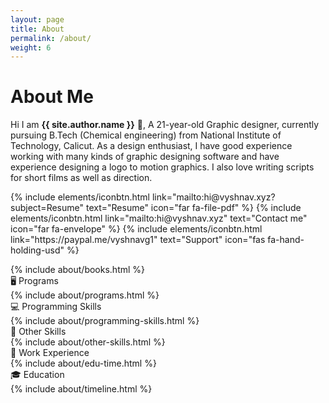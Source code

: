 ```yaml
---
layout: page
title: About
permalink: /about/
weight: 6
---
```


# About Me
Hi I am **{{ site.author.name }}** 👋,
A 21-year-old Graphic designer, currently pursuing B.Tech (Chemical engineering) from National Institute of Technology, Calicut. As a design enthusiast, I have good experience working with many kinds of graphic designing software and have experience designing a logo to motion graphics. I also love writing scripts for short films as well as direction.

<p class="text-center">
{% include elements/iconbtn.html link="mailto:hi@vyshnav.xyz?subject=Resume" text="Resume" icon="far fa-file-pdf" %}
{% include elements/iconbtn.html link="mailto:hi@vyshnav.xyz" text="Contact me" icon="far fa-envelope" %}
{% include elements/iconbtn.html link="https://paypal.me/vyshnavg1" text="Support" icon="fas fa-hand-holding-usd" %}
</p>

<div>
{% include about/books.html %}
</div>

<div class="about-sec-h">
    🖥️ Programs
</div>

<div>
{% include about/programs.html %}
</div>

<div class="about-sec-h">
    💻 Programming Skills
</div>

<div>
{% include about/programming-skills.html %}
</div>

<div class="about-sec-h">
    🎥 Other Skills
</div>

<div>
{% include about/other-skills.html %}
</div>

<div class="about-sec-h">
    💼 Work Experience
</div>

<div class="row">
    {% include about/edu-time.html %}
</div>
                    
<div class="about-sec-h">
    🎓 Education
</div>
                    
<div class="row">
    {% include about/timeline.html %}
</div>